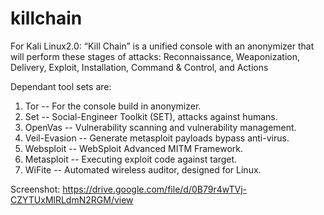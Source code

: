 # killchain
For Kali Linux2.0:
“Kill Chain” is a unified console with an anonymizer that will perform these stages of attacks:
Reconnaissance,
Weaponization,
Delivery,
Exploit,
Installation,
Command & Control, and 
Actions

Dependant tool sets are:

1)  Tor -- For the console build in anonymizer.
2)  Set -- Social-Engineer Toolkit (SET), attacks against humans.
3)  OpenVas --  Vulnerability scanning and vulnerability management.
4)  Veil-Evasion -- Generate metasploit payloads bypass anti-virus.
5)  Websploit -- WebSploit Advanced MITM Framework.
6)  Metasploit -- Executing exploit code against target.
7)  WiFite -- Automated wireless auditor, designed for Linux.

Screenshot: https://drive.google.com/file/d/0B79r4wTVj-CZYTUxMlRLdmN2RGM/view
